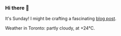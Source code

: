 ### Hi there :wave:

It's Sunday! I might be crafting a fascinating [blog post](https://www.benjaminwuethrich.dev).

Weather in Toronto: partly cloudy, at +24°C.
